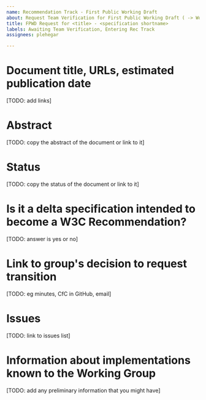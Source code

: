 ```yaml
---
name: Recommendation Track - First Public Working Draft
about: Request Team Verification for First Public Working Draft ( -> Working Draft)
title: FPWD Request for <title> - <specification shortname>
labels: Awaiting Team Verification, Entering Rec Track
assignees: plehegar

---
```


# Document title, URLs, estimated publication date
[TODO: add links]

# Abstract
[TODO: copy the abstract of the document or link to it]

# Status
[TODO: copy the status of the document or link to it]

# Is it a delta specification intended to become a W3C Recommendation?
[TODO: answer is yes or no]

# Link to group's decision to request transition
[TODO: eg minutes, CfC in GitHub, email]

# Issues
[TODO: link to issues list]

# Information about implementations known to the Working Group
[TODO: add any preliminary information that you might have]
